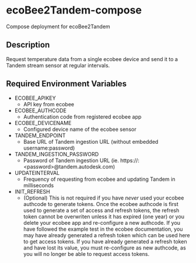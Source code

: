 # ecoBee2Tandem-compose
Compose deployment for ecoBee2Tandem

## Description
Request temperature data from a single ecobee device and send it to a Tandem stream sensor at regular intervals.

## Required Environment Variables
- ECOBEE_APIKEY
  - API key from ecobee
- ECOBEE_AUTHCODE
  - Authentication code from registered ecobee app
- ECOBEE_DEVICENAME
  - Configured device name of the ecobee sensor
- TANDEM_ENDPOINT
  - Base URL of Tandem ingestion URL (without embedded username:password)
- TANDEM_INGESTION_PASSWORD
  - Password of Tandem ingestion URL (ie. https://:\<password\>@tandem.autodesk.com)
- UPDATEINTERVAL
  - Frequency of requesting from ecobee and updating Tandem in milliseconds
- INIT_REFRESH
  - (Optional) This is not required if you have *never* used your ecobee authcode to generate tokens. Once the ecobee authcode is first used to generate a set of access and refresh tokens, the refresh token cannot be overwriten unless it has expired (one year) or you delete your ecobee app and re-configure a new authcode. If you have followed the example test in the ecobee documentation, you may have already generated a refresh token which can be used here to get access tokens. If you have already generated a refresh token and have lost its value, you must re-configure as new authcode, as you will no longer be able to request access tokens.
